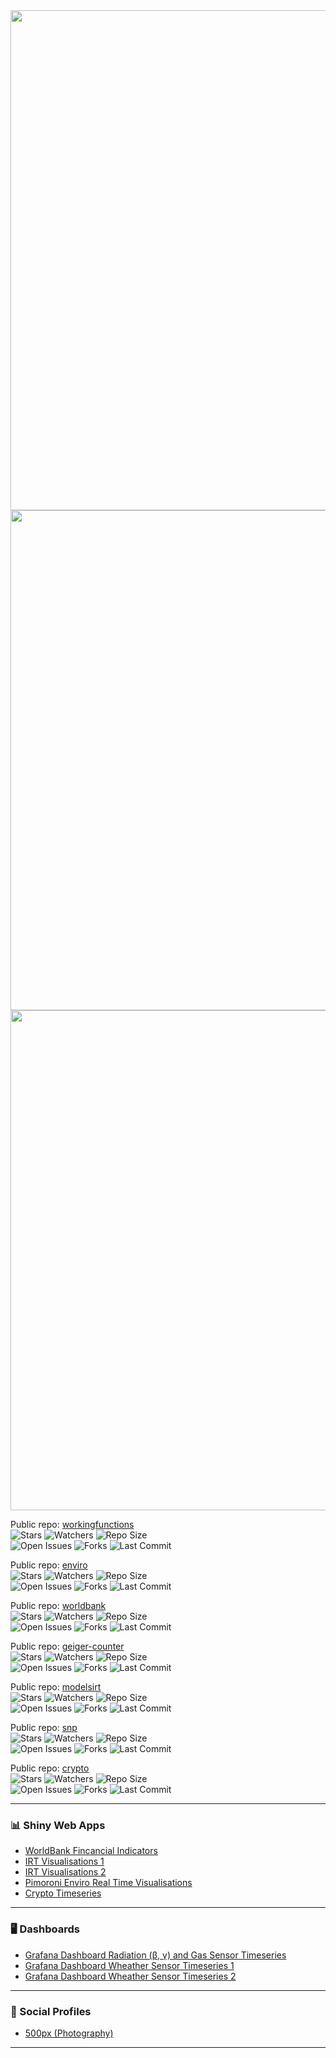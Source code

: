 <!-- Profile README for sedzinfo with personalized suggestions -->

<!-- Main Stats Card (Dark Theme, Wider, More Stats) -->
<img src="https://github-readme-stats.vercel.app/api?username=sedzinfo&show_icons=true&count_private=true&include_all_commits=true&theme=dark" width="800"/>

<!-- Top Languages Card (Dark Theme, More Languages, Wider) -->
<img src="https://github-readme-stats.vercel.app/api/top-langs/?username=sedzinfo&show_icons=true&langs_count=10&theme=dark" width="800"/>

<img src="https://github-readme-stats.vercel.app/api/wakatime?username=ffflabs&theme=dark" width="800"/>

Public repo: [workingfunctions](https://github.com/sedzinfo/workingfunctions)  
![Stars](https://img.shields.io/github/stars/sedzinfo/workingfunctions?style=social)
![Watchers](https://img.shields.io/github/watchers/sedzinfo/workingfunctions?style=social)
![Repo Size](https://img.shields.io/github/repo-size/sedzinfo/workingfunctions?color=orange)  
![Open Issues](https://img.shields.io/github/issues/sedzinfo/workingfunctions)
![Forks](https://img.shields.io/github/forks/sedzinfo/workingfunctions?style=social)
![Last Commit](https://img.shields.io/github/last-commit/sedzinfo/workingfunctions?logo=github)

Public repo: [enviro](https://github.com/sedzinfo/enviro)  
![Stars](https://img.shields.io/github/stars/sedzinfo/enviro?style=social)
![Watchers](https://img.shields.io/github/watchers/sedzinfo/enviro?style=social)
![Repo Size](https://img.shields.io/github/repo-size/sedzinfo/enviro?color=orange)  
![Open Issues](https://img.shields.io/github/issues/sedzinfo/enviro)
![Forks](https://img.shields.io/github/forks/sedzinfo/enviro?style=social)
![Last Commit](https://img.shields.io/github/last-commit/sedzinfo/enviro?logo=github)

Public repo: [worldbank](https://github.com/sedzinfo/worldbank)  
![Stars](https://img.shields.io/github/stars/sedzinfo/worldbank?style=social)
![Watchers](https://img.shields.io/github/watchers/sedzinfo/worldbank?style=social)
![Repo Size](https://img.shields.io/github/repo-size/sedzinfo/worldbank?color=orange)  
![Open Issues](https://img.shields.io/github/issues/sedzinfo/worldbank)
![Forks](https://img.shields.io/github/forks/sedzinfo/worldbank?style=social)
![Last Commit](https://img.shields.io/github/last-commit/sedzinfo/worldbank?logo=github)

Public repo: [geiger-counter](https://github.com/sedzinfo/geiger-counter)  
![Stars](https://img.shields.io/github/stars/sedzinfo/geiger-counter?style=social)
![Watchers](https://img.shields.io/github/watchers/sedzinfo/geiger-counter?style=social)
![Repo Size](https://img.shields.io/github/repo-size/sedzinfo/geiger-counter?color=orange)  
![Open Issues](https://img.shields.io/github/issues/sedzinfo/geiger-counter)
![Forks](https://img.shields.io/github/forks/sedzinfo/geiger-counter?style=social)
![Last Commit](https://img.shields.io/github/last-commit/sedzinfo/geiger-counter?logo=github)

Public repo: [modelsirt](https://github.com/sedzinfo/modelsirt)  
![Stars](https://img.shields.io/github/stars/sedzinfo/modelsirt?style=social)
![Watchers](https://img.shields.io/github/watchers/sedzinfo/modelsirt?style=social)
![Repo Size](https://img.shields.io/github/repo-size/sedzinfo/modelsirt?color=orange)  
![Open Issues](https://img.shields.io/github/issues/sedzinfo/modelsirt)
![Forks](https://img.shields.io/github/forks/sedzinfo/modelsirt?style=social)
![Last Commit](https://img.shields.io/github/last-commit/sedzinfo/modelsirt?logo=github)

Public repo: [snp](https://github.com/sedzinfo/snp)  
![Stars](https://img.shields.io/github/stars/sedzinfo/snp?style=social)
![Watchers](https://img.shields.io/github/watchers/sedzinfo/snp?style=social)
![Repo Size](https://img.shields.io/github/repo-size/sedzinfo/snp?color=orange)  
![Open Issues](https://img.shields.io/github/issues/sedzinfo/snp)
![Forks](https://img.shields.io/github/forks/sedzinfo/snp?style=social)
![Last Commit](https://img.shields.io/github/last-commit/sedzinfo/snp?logo=github)

Public repo: [crypto](https://github.com/sedzinfo/crypto)  
![Stars](https://img.shields.io/github/stars/sedzinfo/crypto?style=social)
![Watchers](https://img.shields.io/github/watchers/sedzinfo/crypto?style=social)
![Repo Size](https://img.shields.io/github/repo-size/sedzinfo/crypto?color=orange)  
![Open Issues](https://img.shields.io/github/issues/sedzinfo/crypto)
![Forks](https://img.shields.io/github/forks/sedzinfo/crypto?style=social)
![Last Commit](https://img.shields.io/github/last-commit/sedzinfo/crypto?logo=github)

---

### 📊 Shiny Web Apps

- <a href="https://dimitrios.shinyapps.io/worldbank/" target="_blank">WorldBank Fincancial Indicators</a>
- <a href="https://dimitrios.shinyapps.io/modelsirt/" target="_blank">IRT Visualisations 1</a>
- <a href="https://dimitrios.shinyapps.io/mleirt/" target="_blank">IRT Visualisations 2</a>
- <a href="https://sedzinfo.shinyapps.io/pimoroni_enviro/" target="_blank">Pimoroni Enviro Real Time Visualisations</a>
- <a href="https://dimitrios.shinyapps.io/crypto_timeseries/" target="_blank">Crypto Timeseries</a>

---

### 🖥️ Dashboards

- <a href="https://sedzinfo.grafana.net/public-dashboards/3cb2f6f229204ffc970aee36f41bb3f6" target="_blank">Grafana Dashboard Radiation (β, γ) and Gas Sensor Timeseries</a>
- <a href="https://sedzinfo.grafana.net/public-dashboards/425b920caf1b48dfb15fc829d322e949" target="_blank">Grafana Dashboard Wheather Sensor Timeseries 1</a>
- <a href="https://sedzinfo.grafana.net/public-dashboards/ef4111089eb74c56ad96ce3b082cc55a" target="_blank">Grafana Dashboard Wheather Sensor Timeseries 2</a>

---

### 👤 Social Profiles

- <a href="https://500px.com/sedzinfo" target="_blank">500px (Photography)</a>

---



<!-- Generated with Copilot: Suggestions to help you grow your GitHub presence! -->
